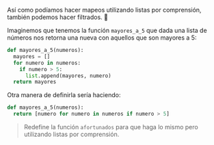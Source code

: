 Así como podíamos hacer mapeos utilizando listas por comprensión, también podemos hacer filtrados. :open_hands:

Imaginemos que tenemos la función `mayores_a_5` que dada una lista de números nos retorna una nueva con aquellos que son mayores a 5:

``` python
def mayores_a_5(numeros):
  mayores = []
  for numero in numeros:
    if numero > 5:
      list.append(mayores, numero)
  return mayores
```

Otra manera de definirla sería haciendo:

``` python
def mayores_a_5(numeros):
  return [numero for numero in numeros if numero > 5]
```

> Redefine la función `afortunados` para que haga lo mismo pero utilizando listas por comprensión.